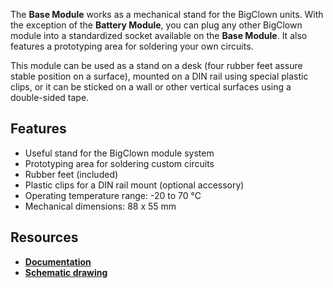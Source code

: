 The **Base Module** works as a mechanical stand for the BigClown units. With the exception of the **Battery Module**, you can plug any other BigClown module into a standardized socket available on the **Base Module**. It also features a prototyping area for soldering your own circuits.

This module can be used as a stand on a desk (four rubber feet assure stable position on a surface), mounted on a DIN rail using special plastic clips, or it can be sticked on a wall or other vertical surfaces using a double-sided tape.

## Features

* Useful stand for the BigClown module system
* Prototyping area for soldering custom circuits
* Rubber feet (included)
* Plastic clips for a DIN rail mount (optional accessory)
* Operating temperature range: -20 to 70 °C
* Mechanical dimensions: 88 x 55 mm

## Resources

* [**Documentation**](https://www.bigclown.com/doc/hardware/about-base-module/)
* [**Schematic drawing**](https://github.com/bigclownlabs/bc-hardware/tree/master/out/bc-module-base)
